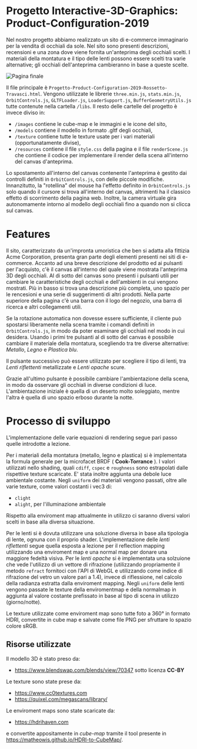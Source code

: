 # Progetto Interactive-3D-Graphics: Product-Configuration-2019

Nel nostro progetto abbiamo realizzato un sito di e-commerce immaginario per la vendita di occhiali da sole. Nel sito sono presenti descrizioni, recensioni e una zona dove viene fornita un'anteprima degli occhiali scelti. I materiali della montatura e il tipo delle lenti possono essere scelti tra varie alternative; gli occhiali dell'anteprima cambieranno in base a queste scelte.

![Pagina finale](https://raw.githubusercontent.com/interactive3dgraphicscourse-uniud-2019/product-configuration-2019-travasci-rossetto/master/screenshots/pagina%20finale.png)

Il file principale è `Progetto-Product-Configuration-2019-Rossetto-Travasci.html`. Vengono utilizzate le librerie `three.min.js`, `stats.min.js`, `OrbitControls.js`, `GLTFLoader.js`, `LoaderSupport.js`, `BufferGeometryUtils.js` tutte contenute nella cartella `/libs`. 
Il resto delle cartelle del progetto è invece diviso in:
- `/images` contiene le cube-map e le immagini e le icone del sito,
- `/models` contiene il modello in formato .gltf degli occhiali,
- `/texture` contiene tutte le texture usate per i vari materiali (opportunatamente divise),
- `/resources` contiene il file `style.css` della pagina  e il file `renderScene.js` che contiene il codice per implementare il render della scena all'interno del canvas d'anteprima.

Lo spostamento all'interno del canvas contenente l'anteprima è gestito dai controlli definiti in `OrbitControls.js`, con delle piccole modifiche. Innanzitutto, la "rotellina" del mouse ha l'effetto definito in `OrbitControls.js` solo quando il cursore si trova all'interno del canvas, altrimenti ha il classico effetto di scorrimento della pagina web. Inoltre, la camera virtuale gira autonomamente intorno al modello degli occhiali fino a quando non si clicca sul canvas.

# Features

Il sito, caratterizzato da un'impronta umoristica che ben si adatta alla fittizia Acme Corporation, presenta gran parte degli elementi presenti nei siti di e-commerce. Accanto ad una breve descrizione del prodotto ed ai pulsanti per l'acquisto, c'è il canvas all'interno del quale viene mostrata l'anteprima 3D degli occhiali. Al di sotto del canvas sono presenti i pulsanti utili per cambiare le caratteristiche degli occhiali e dell'ambienti in cui vengono mostrati. Più in basso si trova una descrizione più completa, uno spazio per le rencesioni e una serie di suggerimenti di altri prodotti. Nella parte superiore della pagina c'è una barra con il logo del negozio, una barra di ricerca e altri collegamenti utili.

Se la rotazione automatica non dovesse essere sufficiente, il cliente può spostarsi liberamente nella scena tramite i comandi definiti in `OrbitControls.js`, in modo da poter esaminare gli occhiali nel modo in cui desidera.
Usando i primi tre pulsanti al di sotto del canvas è possibile cambiare il materiale della montatura, scegliendo tra tre diverse alternative: *Metallo*, *Legno* e *Plastica blu*.

Il pulsante successivo può essere utilizzato per scegliere il tipo di lenti, tra *Lenti riflettenti* metallizzate e *Lenti opache* scure.

Grazie all'ultimo pulsante è possibile cambiare l'ambientazione della scena, in modo da osservare gli occhiali in diverse condizioni di luce. L'ambientazione iniziale è quella di un deserto molto soleggiato, mentre l'altra è quella di uno spazio erboso durante la notte.

# Processo di sviluppo

L'implementazione delle varie equazioni di rendering segue pari passo quelle introdotte a lezione. 

Per i materiali della montatura (metallo, legno e plastica) si è implementata la formula generale per la microfacet BRDF ( **Cook-Torrance** ). I valori utilizzati nello shading, quali `cdiff`, `cspec` e `roughness` sono estrapolati dalle rispettive texture scaricate. E' stata inoltre aggiunta una debole luce ambientale costante.
Negli `uniform` dei materiali vengono passati, oltre alle varie texture, come valori costanti i vec3 di:

- `clight`
- `alight`, per l'illuminazione ambientale

Rispetto alla enviroment map attualmente in utilizzo ci saranno diversi valori scelti in base alla diversa situazione.


Per le lenti si è dovuta utilizzare una soluzione diversa in base alla tipologia di lente, ognuna con il proprio shader.
L'implementazione delle *lenti riflettenti* segue quella esposta a lezione per il reflection mapping utilizzando una enviroment map e una normal map per donare una maggiore fedeltà visiva. Per le *lenti opache* si è implementata una solzuione che vede l'utilizzo di un vettore di rifrazione (utilizzando propriamente il metodo `refract` fornitoci con l'API di WebGL e utilizzando come indice di rifrazione del vetro un valore pari a 1.4), invece di riflessione, nel calcolo della radianza estratta dalla enviroment mapping.
Negli `uniform` delle lenti vengono passate le texture della enviromentmap e della normalmap in aggiunta al valore costante prefissato in base al tipo di scena in utilizzo (giorno/notte).

Le texture utilizzate come enviroment map sono tutte foto a 360° in formato HDRI, convertite in cube map e salvate come file PNG per sfruttare lo spazio colore sRGB.
## Risorse utilizzate

Il modello 3D è stato preso da:
- https://www.blendswap.com/blends/view/70347 sotto licenza **CC-BY**

Le texture sono state prese da:
- https://www.cc0textures.com
- https://quixel.com/megascans/library/

Le enviroment maps sono state scaricate da: 
- https://hdrihaven.com

e convertite appositamente in *cube-map* tramite il tool presente in https://matheowis.github.io/HDRI-to-CubeMap/.
